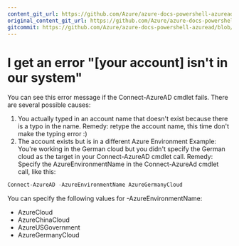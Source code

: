 ```yaml
---
content_git_url: https://github.com/Azure/azure-docs-powershell-azuread/blob/master/Azure%20AD%20Cmdlets/docs-conceptual/account-not-in-system-error.md
original_content_git_url: https://github.com/Azure/azure-docs-powershell-azuread/blob/master/Azure%20AD%20Cmdlets/docs-conceptual/account-not-in-system-error.md
gitcommit: https://github.com/Azure/azure-docs-powershell-azuread/blob/81e81b86d71386b0190efc026547939508cf3387
---
```

# I get an error "\[your account] isn't in our system"

You can see this error message if the Connect-AzureAD cmdlet fails. There are several possible causes:

1. You actually typed in an account name that doesn't exist because there is a typo in the name. 
 Remedy: retype the account name, this time don't make the typing error :) 
2. The account exists but is in a different Azure Environment
Example: You're working in the German cloud but you didn't specify the German cloud as the target in your Connect-AzureAD cmdlet call.
 Remedy: Specify the AzureEnvironmentName in the Connect-AzureAd cmdlet call, like this:

```powershell
Connect-AzureAD -AzureEnvironmentName AzureGermanyCloud
```

You can specify the following values for -AzureEnvironmentName:

+ AzureCloud
+ AzureChinaCloud
+ AzureUSGovernment
+ AzureGermanyCloud
 
